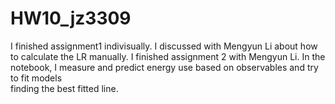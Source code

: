 # HW10_jz3309
I finished assignment1 indivisually. I discussed with Mengyun Li about how to calculate the LR manually.
I finished assignment 2 with Mengyun Li. In the notebook, I measure and predict energy use based on observables and try to fit models\
finding the best fitted line.
